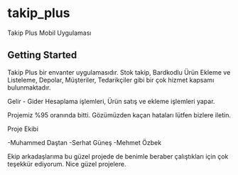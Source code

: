 # takip_plus

Takip Plus Mobil Uygulaması

## Getting Started

Takip Plus bir envanter uygulamasıdır. Stok takip, Bardkodlu Ürün Ekleme ve Listeleme, Depolar, Müşteriler, Tedarikçiler gibi bir çok hizmet kapsamı bulunmaktadır.

Gelir - Gider Hesaplama işlemleri, 
Ürün satış ve ekleme işlemleri yapar.

Projemiz %95 oranında bitti. Gözümüzden kaçan hataları lütfen bizlere iletin. 

Proje Ekibi

-Muhammed Daştan
-Serhat Güneş
-Mehmet Özbek

Ekip arkadaşlarıma bu güzel projede de benimle beraber çalıştıkları için çok teşekkür ediyorum. Nice güzel projelere.
